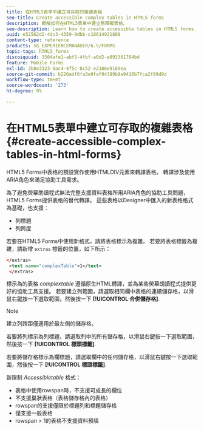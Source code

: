 ```yaml
---
title: 在HTML5表單中建立可存取的複雜表格
seo-title: Create accessible complex tables in HTML5 forms
description: 瞭解如何在HTML5表單中建立無障礙表格。
seo-description: Learn how to create accessible tables in HTML5 forms.
uuid: e52562d2-4dc3-4359-9dbb-c18614921808
content-type: reference
products: SG_EXPERIENCEMANAGER/6.5/FORMS
topic-tags: hTML5_forms
discoiquuid: 3504afe1-abf5-4fbf-a0d2-e093361764bd
feature: Mobile Forms
exl-id: 3b8e3323-9ac4-4f5c-8c52-e2186e9169ea
source-git-commit: b220adf6fa3e9faf94389b9a9416b7fca2f89d9d
workflow-type: tm+mt
source-wordcount: '273'
ht-degree: 0%

---
```


# 在HTML5表單中建立可存取的複雜表格 {#create-accessible-complex-tables-in-html-forms}

HTML5 Forms中表格的預設實作使用HTMLDIV元素來轉譯表格。 轉譯涉及使用ARIA角色來滿足協助工具需求。

為了避免熒幕助讀程式無法完整支援資料表格所用ARIA角色的協助工具問題，HTML5 Forms提供表格的替代轉譯。 這些表格以Designer中匯入的新表格格式為基礎，也支援：

* 列標題
* 列跨度

若要在HTML5 Forms中使用新格式，請將表格標示為複雜。 若要將表格標籤為複雜，請新增 `extras` 標籤的位置，如下所示：

```xml
</extras>
 <text name="complexTable">1</text>
 </extras>
```

標示為的表格 *complextable* 遵循原生HTML轉譯，並為某些熒幕朗讀程式提供更好的協助工具支援。  若要建立列範圍，請選取相同欄中表格的連續儲存格，以滑鼠右鍵按一下選取範圍，然後按一下 **[!UICONTROL 合併儲存格]**.

>[!NOTE]
>
>建立列跨距僅適用於最左側的儲存格。

若要將列標示為列標題，請選取列中的所有儲存格，以滑鼠右鍵按一下選取範圍，然後按一下 **[!UICONTROL 標頭標籤]**.

若要將儲存格標示為欄標題，請選取欄中的任何儲存格，以滑鼠右鍵按一下選取範圍，然後按一下 **[!UICONTROL 標頭標籤]**.

新限制 *Accessibletable* 格式：

* 表格中使用rowspan時，不支援可成長的欄位
* 不支援巢狀表格（表格儲存格內的表格）
* rowspan的支援僅限於標題列和標題儲存格
* 僅支援一般表格
* rowspan > 1的表格不支援資料預填
